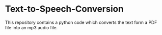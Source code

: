 # Text-to-Speech-Conversion
This repository contains a python code which converts the text form a PDF file into an mp3 audio file.
